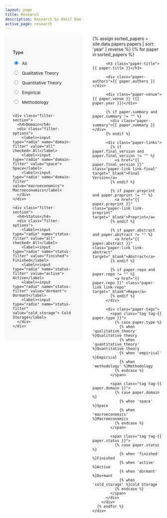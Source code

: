 ```yaml
---
layout: page
title: Research
description: Research by Akhil Rao
active_page: research
---
```


<style>
/* Research page specific styles */
.research-container {
  display: flex;
  gap: 2rem;
  margin-top: 1rem;
}

.filters-sidebar {
  flex: 0 0 200px;
  background: #f8f9fa;
  padding: 1.5rem;
  border-radius: 8px;
  height: fit-content;
  position: sticky;
  top: 2rem;
}

.papers-content {
  flex: 1;
}

.filter-section {
  margin-bottom: 1.5rem;
}

.filter-section h4 {
  margin-bottom: 0.75rem;
  color: #333;
  font-size: 0.9rem;
  font-weight: 600;
}

.filter-options {
  display: flex;
  flex-direction: column;
  gap: 0.25rem;
}

.filter-options input[type="radio"] {
  margin-right: 0.5rem;
}

.filter-options label {
  font-size: 0.85rem;
  cursor: pointer;
  padding: 0.25rem 0;
}

.paper-item {
  margin-bottom: 2.5rem;
  padding-bottom: 1.5rem;
  border-bottom: 1px solid #eee;
}

.paper-item:last-child {
  border-bottom: none;
}

.paper-title {
  font-size: 1.1rem;
  font-weight: 600;
  color: darkslateblue;
  margin-bottom: 0.5rem;
  line-height: 1.3;
}

.paper-authors {
  color: #666;
  margin-bottom: 0.25rem;
}

.paper-venue {
  font-style: italic;
  color: #777;
  margin-bottom: 1rem;
}

.paper-summary {
  color: #555;
  line-height: 1.5;
  margin-bottom: 1rem;
}

.paper-links {
  margin-bottom: 0.75rem;
}

.paper-link {
  display: inline-block;
  padding: 0.4rem 0.8rem;
  margin-right: 0.5rem;
  margin-bottom: 0.5rem;
  text-decoration: none;
  border-radius: 4px;
  font-size: 0.85rem;
  font-weight: 500;
  transition: all 0.2s ease;
}

.paper-link:hover {
  text-decoration: none;
  transform: translateY(-1px);
  box-shadow: 0 2px 4px rgba(0,0,0,0.1);
}

/* Link type specific colors */
.link-final {
  background-color: #28a745;
  color: white;
}

.link-final:hover {
  background-color: #218838;
  color: white;
}

.link-preprint {
  background-color: #007bff;
  color: white;
}

.link-preprint:hover {
  background-color: #0056b3;
  color: white;
}

.link-abstract {
  background-color: #6f42c1;
  color: white;
}

.link-abstract:hover {
  background-color: #5a32a3;
  color: white;
}

.link-repo {
  background-color: #fd7e14;
  color: white;
}

.link-repo:hover {
  background-color: #e8690b;
  color: white;
}

.paper-tags {
  display: flex;
  flex-wrap: wrap;
  gap: 0.5rem;
}

.tag {
  padding: 0.25rem 0.6rem;
  border-radius: 12px;
  font-size: 0.75rem;
  font-weight: 500;
}

/* Type tags */
.tag-qualitative_theory { background-color: #e1f5fe; color: #01579b; }
.tag-quantitative_theory { background-color: #e8eaf6; color: #1a237e; }
.tag-empirical { background-color: #e8f5e8; color: #388e3c; }
.tag-methodology { background-color: #e0f2f1; color: #00695c; }

/* Domain tags */
.tag-space { background-color: #e8f5e8; color: #388e3c; }
.tag-macroeconomics { background-color: #e8f4fd; color: #0277bd; }

/* Status tags */
.tag-finished { background-color: #ffebee; color: #d32f2f; }
.tag-active { background-color: #f3e5f5; color: #7b1fa2; }
.tag-dormant { background-color: #f5f5f5; color: #616161; }
.tag-cold_storage { background-color: #eceff1; color: #455a64; }

/* Responsive design */
@media (max-width: 768px) {
  .research-container {
    flex-direction: column;
    gap: 1rem;
  }
  
  .filters-sidebar {
    flex: none;
    position: static;
    order: -1;
  }
  
  .filter-options {
    flex-direction: row;
    flex-wrap: wrap;
    gap: 1rem;
  }
}

/* Filter functionality */
.paper-item {
  display: block;
}

.paper-item.hidden {
  display: none;
}

/* Show all papers by default */
input[type="radio"]:checked[value="all"] ~ .papers-list .paper-item,
input[type="radio"]:not(:checked) ~ .papers-list .paper-item {
  display: block;
}

/* Type filters */
input[type="radio"]:checked[value="qualitative_theory"] ~ .papers-list .paper-item:not([data-type="qualitative_theory"]),
input[type="radio"]:checked[value="quantitative_theory"] ~ .papers-list .paper-item:not([data-type="quantitative_theory"]),
input[type="radio"]:checked[value="empirical"] ~ .papers-list .paper-item:not([data-type="empirical"]),
input[type="radio"]:checked[value="methodology"] ~ .papers-list .paper-item:not([data-type="methodology"]) {
  display: none;
}

/* Domain filters */
input[type="radio"]:checked[value="space"] ~ .papers-list .paper-item:not([data-domain="space"]),
input[type="radio"]:checked[value="macroeconomics"] ~ .papers-list .paper-item:not([data-domain="macroeconomics"]) {
  display: none;
}

/* Status filters */
input[type="radio"]:checked[value="finished"] ~ .papers-list .paper-item:not([data-status="finished"]),
input[type="radio"]:checked[value="active"] ~ .papers-list .paper-item:not([data-status="active"]),
input[type="radio"]:checked[value="dormant"] ~ .papers-list .paper-item:not([data-status="dormant"]),
input[type="radio"]:checked[value="cold_storage"] ~ .papers-list .paper-item:not([data-status="cold_storage"]) {
  display: none;
}

/* Combined filters - hide if any filter doesn't match */
.paper-item:not([data-type]) { display: none; }
.paper-item:not([data-domain]) { display: none; }
.paper-item:not([data-status]) { display: none; }

/* Reset show all when all filters are set to 'all' */
input[name="type-filter"][value="all"]:checked ~ input[name="domain-filter"][value="all"]:checked ~ input[name="status-filter"][value="all"]:checked ~ .papers-list .paper-item {
  display: block;
}
</style>

<div class="research-container">
  <div class="filters-sidebar">
    <div class="filter-section">
      <h4>Type</h4>
      <div class="filter-options">
        <label><input type="radio" name="type-filter" value="all" checked> All</label>
        <label><input type="radio" name="type-filter" value="qualitative_theory"> Qualitative Theory</label>
        <label><input type="radio" name="type-filter" value="quantitative_theory"> Quantitative Theory</label>
        <label><input type="radio" name="type-filter" value="empirical"> Empirical</label>
        <label><input type="radio" name="type-filter" value="methodology"> Methodology</label>
      </div>
    </div>

    <div class="filter-section">
      <h4>Domain</h4>
      <div class="filter-options">
        <label><input type="radio" name="domain-filter" value="all" checked> All</label>
        <label><input type="radio" name="domain-filter" value="space"> Space</label>
        <label><input type="radio" name="domain-filter" value="macroeconomics"> Macroeconomics</label>
      </div>
    </div>

    <div class="filter-section">
      <h4>Status</h4>
      <div class="filter-options">
        <label><input type="radio" name="status-filter" value="all" checked> All</label>
        <label><input type="radio" name="status-filter" value="finished"> Finished</label>
        <label><input type="radio" name="status-filter" value="active"> Active</label>
        <label><input type="radio" name="status-filter" value="dormant"> Dormant</label>
        <label><input type="radio" name="status-filter" value="cold_storage"> Cold Storage</label>
      </div>
    </div>
  </div>

  <div class="papers-content">
    <div class="papers-list">
      {% assign sorted_papers = site.data.papers.papers | sort: 'year' | reverse %}
      {% for paper in sorted_papers %}
        <div class="paper-item" 
             data-type="{{ paper.type }}" 
             data-domain="{{ paper.domain }}" 
             data-status="{{ paper.status }}">
          
          <h3 class="paper-title">{{ paper.title }}</h3>
          
          <div class="paper-authors">{{ paper.authors }}</div>
          
          <div class="paper-venue">{{ paper.venue }} ({{ paper.year }})</div>
          
          {% if paper.summary and paper.summary != "" %}
            <div class="paper-summary">{{ paper.summary }}</div>
          {% endif %}
          
          <div class="paper-links">
            {% if paper.final_version and paper.final_version != "" %}
              <a href="{{ paper.final_version }}" class="paper-link link-final" target="_blank">Final Version</a>
            {% endif %}
            
            {% if paper.preprint and paper.preprint != "" %}
              <a href="{{ paper.preprint }}" class="paper-link link-preprint" target="_blank">Preprint</a>
            {% endif %}
            
            {% if paper.abstract and paper.abstract != "" %}
              <a href="{{ paper.abstract }}" class="paper-link link-abstract" target="_blank">Abstract</a>
            {% endif %}
            
            {% if paper.repo and paper.repo != "" %}
              <a href="{{ paper.repo }}" class="paper-link link-repo" target="_blank">Repo</a>
            {% endif %}
          </div>
          
          <div class="paper-tags">
            <span class="tag tag-{{ paper.type }}">
              {% case paper.type %}
                {% when 'qualitative_theory' %}Qualitative theory
                {% when 'quantitative_theory' %}Quantitative theory
                {% when 'empirical' %}Empirical
                {% when 'methodology' %}Methodology
              {% endcase %}
            </span>
            
            <span class="tag tag-{{ paper.domain }}">
              {% case paper.domain %}
                {% when 'space' %}Space
                {% when 'macroeconomics' %}Macroeconomics
              {% endcase %}
            </span>
            
            <span class="tag tag-{{ paper.status }}">
              {% case paper.status %}
                {% when 'finished' %}Finished
                {% when 'active' %}Active
                {% when 'dormant' %}Dormant
                {% when 'cold_storage' %}Cold Storage
              {% endcase %}
            </span>
          </div>
        </div>
      {% endfor %}
    </div>
  </div>
</div>

<script>
document.addEventListener('DOMContentLoaded', function() {
  const typeFilters = document.querySelectorAll('input[name="type-filter"]');
  const domainFilters = document.querySelectorAll('input[name="domain-filter"]');
  const statusFilters = document.querySelectorAll('input[name="status-filter"]');
  const papers = document.querySelectorAll('.paper-item');
  
  function filterPapers() {
    const selectedType = document.querySelector('input[name="type-filter"]:checked').value;
    const selectedDomain = document.querySelector('input[name="domain-filter"]:checked').value;
    const selectedStatus = document.querySelector('input[name="status-filter"]:checked').value;
    
    papers.forEach(paper => {
      const paperType = paper.getAttribute('data-type');
      const paperDomain = paper.getAttribute('data-domain');
      const paperStatus = paper.getAttribute('data-status');
      
      const typeMatch = selectedType === 'all' || paperType === selectedType;
      const domainMatch = selectedDomain === 'all' || paperDomain === selectedDomain;
      const statusMatch = selectedStatus === 'all' || paperStatus === selectedStatus;
      
      if (typeMatch && domainMatch && statusMatch) {
        paper.style.display = 'block';
      } else {
        paper.style.display = 'none';
      }
    });
  }
  
  // Add event listeners to all filters
  [...typeFilters, ...domainFilters, ...statusFilters].forEach(filter => {
    filter.addEventListener('change', filterPapers);
  });
});
</script>